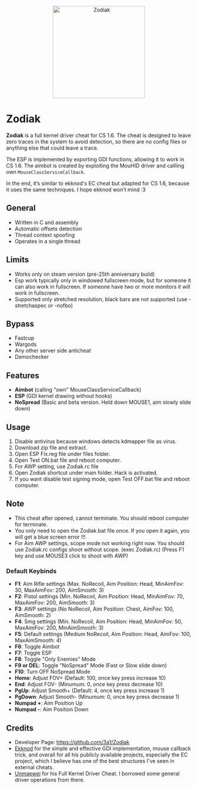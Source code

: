 <p align="center"><img src="https://i.imgur.com/7YOOfqF.png" align="center" alt="Zodiak" width="250" align="center"></p>

# Zodiak
**Zodiak** is a full kernel driver cheat for CS 1.6. The cheat is designed to leave zero traces in the system to avoid detection, so there are no config files or anything else that could leave a trace.

The ESP is implemented by exporting GDI functions, allowing it to work in CS 1.6. The aimbot is created by exploiting the MouHID driver and callling own `MouseClassServiceCallback`.

In the end, it’s similar to ekknod's EC cheat but adapted for CS 1.6, because it uses the same techniques. I hope ekknod won’t mind :3

## General
- Written in C and assembly
- Automatic offsets detection
- Thread context spoofing
- Operates in a single thread

## Limits
- Works only on steam version (pre-25th anniversary build)
- Esp work typically only in windowed fullscreen mode, but for someone it can also work in fullscreen. If someone have two or more monitors it will work in fullscreen.
- Supported only stretched resolution, black bars are not supported (use -stretchaspec or -nofbo)

## Bypass
- Fastcup
- Wargods
- Any other server side anticheat
- Demochecker

## Features
- **Aimbot** (calling "own" MouseClassServiceCallback)
- **ESP** (GDI kernel drawing without hooks)
- **NoSpread** (Basic and beta version. Held down MOUSE1, aim slowly slide down)

## Usage
1) Disable antivirus because windows detects kdmapper file as virus.
2) Download zip file and extract.
3) Open ESP Fix.reg file under files folder.
4) Open Test ON.bat file and reboot computer.
5) For AWP setting, use Zodiak.rc file
6) Open Zodiak shortcut under main folder. Hack is activated.
7) If you want disable test signing mode, open Test OFF.bat file and reboot computer.

## Note
- This cheat after opened, cannot terminate. You should reboot computer for terminate.
- You only need to open the Zodiak.bat file once. If you open it again, you will get a blue screen error !!!
- For Aim AWP settings, scope mode not working right now. You should use Zodiak.rc configs shoot without scope. (exec Zodiak.rc) (Press F1 key and use MOUSE3 click to shoot with AWP)

### Default Keybinds
- **F1**: Aim Rifle settings (Max. NoRecoil, Aim Position: Head, MinAimFov: 30, MaxAimFov: 200, AimSmooth: 3)
- **F2**: Pistol settings (Min. NoRecoil, Aim Position: Head, MinAimFov: 70, MaxAimFov: 200, AimSmooth: 3)
- **F3**: AWP settings (No NoRecoil, Aim Position: Chest, AimFov: 100, AimSmooth: 2)
- **F4**: Smg settings (Min. NoRecoil, Aim Position: Head, MinAimFov: 50, MaxAimFov: 200, MinAimSmooth: 3)
- **F5**: Default settings (Medium NoRecoil, Aim Position: Head, AimFov: 100, MaxAimSmooth: 4)
- **F6**: Toggle Aimbot
- **F7**: Toggle ESP
- **F8**: Toggle "Only Enemies" Mode
- **F9 or DEL**: Toggle "NoSpread" Mode (Fast or Slow slide down)
- **F10**: Turn OFF NoSpread Mode
- **Home**: Adjust FOV+  (Default: 100, once key press increase 10)
- **End**: Adjust FOV- (Minumum: 0, once key press decrease 10)
- **PgUp**: Adjust Smooth+ (Default: 4, once key press increase 1)
- **PgDown**: Adjust Smooth- (Minumum: 0, once key press decrease 1)
- **Numpad +**: Aim Position Up
- **Numpad -**: Aim Position Down

## Credits
- Developer Page: https://github.com/3a1/Zodiak
- [Ekknod](https://github.com/ekknod) for the simple and effective GDI implementation, mouse callback trick, and overall for all his publicly available projects, especially the EC project, which I believe has one of the best structures I've seen in external cheats.
- [Unmaewei](https://github.com/unmaewei) for his Full Kernel Driver Cheat. I borrowed some general driver operations from there.
